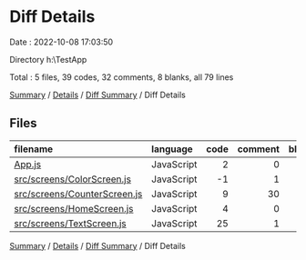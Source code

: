 # Diff Details

Date : 2022-10-08 17:03:50

Directory h:\\TestApp

Total : 5 files,  39 codes, 32 comments, 8 blanks, all 79 lines

[Summary](results.md) / [Details](details.md) / [Diff Summary](diff.md) / Diff Details

## Files
| filename | language | code | comment | blank | total |
| :--- | :--- | ---: | ---: | ---: | ---: |
| [App.js](/App.js) | JavaScript | 2 | 0 | 0 | 2 |
| [src/screens/ColorScreen.js](/src/screens/ColorScreen.js) | JavaScript | -1 | 1 | 0 | 0 |
| [src/screens/CounterScreen.js](/src/screens/CounterScreen.js) | JavaScript | 9 | 30 | 1 | 40 |
| [src/screens/HomeScreen.js](/src/screens/HomeScreen.js) | JavaScript | 4 | 0 | 0 | 4 |
| [src/screens/TextScreen.js](/src/screens/TextScreen.js) | JavaScript | 25 | 1 | 7 | 33 |

[Summary](results.md) / [Details](details.md) / [Diff Summary](diff.md) / Diff Details